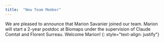 ```yaml
---
title:  "New Team Member"
---
```

We are pleased to announce that Marion Savanier joined our team. Marion will start a 2-year postdoc at Biomaps under the supervision of Claude Comtat and Florent Surreau. Welcome Marion!
{: style="text-align: justify"}